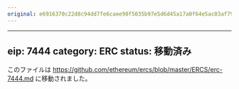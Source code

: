 ```yaml
---
original: e6916370c22d8c94dd7fe6caee90f5035b97e5d6d45a17a0f64e5ac03af79e59
---
```


---
eip: 7444
category: ERC
status: 移動済み
---

このファイルは https://github.com/ethereum/ercs/blob/master/ERCS/erc-7444.md に移動されました。